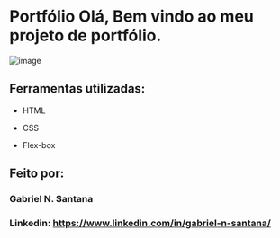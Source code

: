 # Portfólio Olá, Bem vindo ao meu projeto de portfólio.

![image]([file:///C:/Users/PC/Pictures/Portfolio.png](https://media.discordapp.net/attachments/1394146979621109760/1394147020247273522/Portfolio.png?ex=6875c017&is=68746e97&hm=d4fe94b7e00cc096ef881e6f2328e9298518964d9d8565c2ec39388374dbc35a&=&format=webp&quality=lossless&width=1386&height=864))

## Ferramentas utilizadas:

* HTML

* CSS

* Flex-box

## Feito por:

### Gabriel N. Santana

### Linkedin: https://www.linkedin.com/in/gabriel-n-santana/

